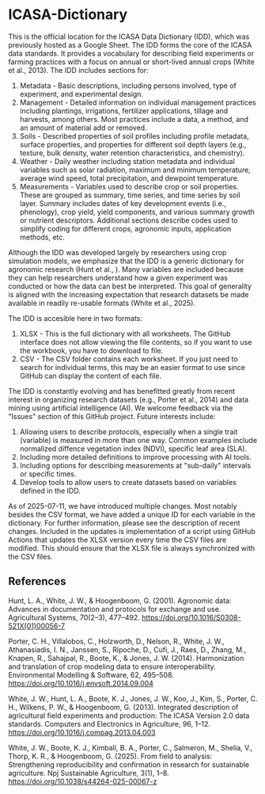 # ICASA-Dictionary
This is the official location for the ICASA Data Dictionary (IDD), which was previously hosted as a Google Sheet. The IDD forms the core of the ICASA data standards. It provides a vocabulary for describing field experiments or farming practices with a focus on annual or short-lived annual crops (White et al., 2013). The IDD includes sections for:
1. Metadata - Basic descriptions, including persons involved, type of experiment, and experimental design.
2. Management - Detailed information on individual management practices including plantings, irrigations, fertilizer applications, tillage and harvests, among others. Most practices include a data, a method, and an amount of material add or removed.
3. Soils - Described properties of soil profiles including profile metadata, surface properties, and properties for different soil depth layers (e.g., texture, bulk density, water retention characteristics, and chemistry).
4. Weather - Daily weather including station metadata and individual variables such as solar radiation, maximum and minimum temperature, average wind speed, total precipitation, and dewpoint temperature.
5. Measurements - Variables used to describe crop or soil properties. These are grouped as summary, time series, and time series by soil layer. Summary includes dates of key development events (i.e., phenology), crop yield, yield components, and various summary growth or nutrient descriptors.
Additional sections describe codes used to simplify coding for different crops, agronomic inputs, application methods, etc.

Although the IDD was developed largely by researchers using crop simulation models, we emphasize that the IDD is a generic dictionary for agronomic research (Hunt et al., ). Many variables are included because they can help researchers understand how a given experiment was conducted or how the data can best be interpreted. This goal of generality is aligned with the increasing expectation that research datasets be made available in readily re-usable formats (White et al., 2025).

The IDD is accesible here in two formats:
1. XLSX - This is the full dictionary with all worksheets. The GitHub interface does not allow viewing the file contents, so if you want to use the workbook, you have to download to file. 
2. CSV - The CSV folder contains each worksheet. If you just need to search for individual terms, this may be an easier format to use since GitHub can display the content of each file.

The IDD is constantly evolving and has benefitted greatly from recent interest in organizing research datasets (e.g., Porter et al., 2014) and data mining using artificial intelligence (AI). We welcome feedback via the "Issues" section of this GitHub project. Future interests include:
1. Allowing users to describe protocols, especially when a single trait (variable) is measured in more than one way. Common examples include normalized diffence vegetation index (NDVI), specific leaf area (SLA).
2. Including more detailed definitions to improve processing with AI tools.
3. Including options for describing measurements at "sub-daily" intervals or specific times.
4. Develop tools to allow users to create datasets based on variables defined in the IDD.

As of 2025-07-11, we have introduced multiple changes. Most notably besides the CSV format, we have added a unique ID for each variable in the dictionary. For further information, please see the description of recent changes.
Included in the updates is implementation of a script using GitHub Actions that updates the XLSX version every time the CSV files are modified. This should ensure that the XLSX file is always synchronized with the CSV files.

## References
Hunt, L. A., White, J. W., & Hoogenboom, G. (2001). Agronomic data: Advances in documentation and protocols for exchange and use. Agricultural Systems, 70(2–3), 477–492. https://doi.org/10.1016/S0308-521X(01)00056-7

Porter, C. H., Villalobos, C., Holzworth, D., Nelson, R., White, J. W., Athanasiadis, I. N., Janssen, S., Ripoche, D., Cufi, J., Raes, D., Zhang, M., Knapen, R., Sahajpal, R., Boote, K., & Jones, J. W. (2014). Harmonization and translation of crop modeling data to ensure interoperability. Environmental Modelling & Software, 62, 495–508. https://doi.org/10.1016/j.envsoft.2014.09.004

White, J. W., Hunt, L. A., Boote, K. J., Jones, J. W., Koo, J., Kim, S., Porter, C. H., Wilkens, P. W., & Hoogenboom, G. (2013). Integrated description of agricultural field experiments and production: The ICASA Version 2.0 data standards. Computers and Electronics in Agriculture, 96, 1–12. https://doi.org/10.1016/j.compag.2013.04.003

White, J. W., Boote, K. J., Kimball, B. A., Porter, C., Salmeron, M., Shelia, V., Thorp, K. R., & Hoogenboom, G. (2025). From field to analysis: Strengthening reproducibility and confirmation in research for sustainable agriculture. Npj Sustainable Agriculture, 3(1), 1–8. https://doi.org/10.1038/s44264-025-00067-z


